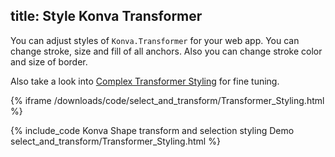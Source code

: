 ## title: Style Konva Transformer

You can adjust styles of `Konva.Transformer` for your web app. You can change stroke, size and fill of all anchors.
Also you can change stroke color and size of border.

Also take a look into [Complex Transformer Styling](/docs/select_and_transform/Transformer_Complex_Styling.html) for fine tuning.

{% iframe /downloads/code/select_and_transform/Transformer_Styling.html %}

{% include_code Konva Shape transform and selection styling Demo select_and_transform/Transformer_Styling.html %}
